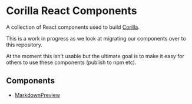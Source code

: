 # Corilla React Components

A collection of React components used to build [Corilla](http://corilla.com).

This is a work in progress as we look at migrating our components over to this repository.

At the moment this isn't usable but the ultimate goal is to make it easy for others to use these components (publish to npm etc).

## Components

- [MarkdownPreview](src/MarkdownPreview/)
